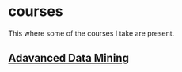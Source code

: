 # courses
This where some of the courses I take are present.

## [Adavanced Data Mining](http://www.mmds.org/)
